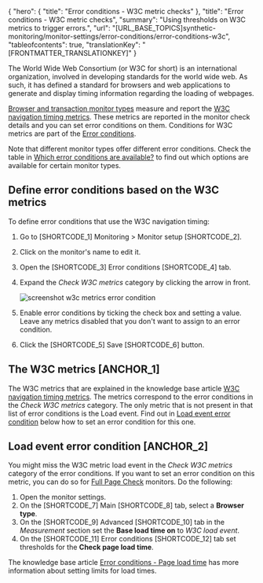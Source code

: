 {
  "hero": {
    "title": "Error conditions - W3C metric checks"
  },
  "title": "Error conditions - W3C metric checks",
  "summary": "Using thresholds on W3C metrics to trigger errors.",
  "url": "[URL_BASE_TOPICS]synthetic-monitoring/monitor-settings/error-conditions/error-conditions-w3c",
  "tableofcontents": true,
  "translationKey": "[FRONTMATTER_TRANSLATIONKEY]"
}

The World Wide Web Consortium (or W3C for short) is an international organization, involved in developing standards for the world wide web. As such, it has defined a standard for browsers and web applications to generate and display timing information regarding the loading of webpages. 

[Browser and transaction monitor types]([LINK_URL_1]) measure and report the [W3C navigation timing metrics]([LINK_URL_2]). These metrics are reported in the monitor check details and you can set error conditions on them. Conditions for W3C metrics are part of the [Error conditions]([LINK_URL_3]).

Note that different monitor types offer different error conditions. Check the table in [Which error conditions are available?]([LINK_URL_4]) to find out which options are available for certain monitor types.

## Define error conditions based on the W3C metrics

To define error conditions that use the W3C navigation timing:

1. Go to [SHORTCODE_1] Monitoring > Monitor setup [SHORTCODE_2].
2. Click on the monitor's name to edit it.
3. Open the [SHORTCODE_3] Error conditions [SHORTCODE_4] tab.
4. Expand the *Check W3C metrics* category by clicking the arrow in front.
 
   ![screenshot w3c metrics error condition]([LINK_URL_5])

5. Enable error conditions by ticking the check box and setting a value. Leave any metrics disabled that you don't want to assign to an error condition.
6. Click the [SHORTCODE_5] Save [SHORTCODE_6] button.

## The W3C metrics [ANCHOR_1]

The W3C metrics that are explained in the knowledge base article [W3C navigation timing metrics]([LINK_URL_6]). The metrics correspond to the error conditions in the *Check W3C metrics* category. The only metric that is not present in that list of error conditions is the Load event. Find out in [Load event error condition]([LINK_URL_7]) below how to set an error condition for this one.

## Load event error condition [ANCHOR_2]

You might miss the W3C metric load event in the *Check W3C metrics* category of the error conditions. If you want to set an error condition on this metric, you can do so for [Full Page Check]([LINK_URL_8]) monitors. Do the following:

1. Open the monitor settings.
2. On the [SHORTCODE_7] Main [SHORTCODE_8] tab, select a **Browser type**.
3. On the [SHORTCODE_9] Advanced [SHORTCODE_10] tab in the *Measurement* section set the **Base load time on** to *W3C load event*.
4. On the [SHORTCODE_11] Error conditions [SHORTCODE_12] tab set thresholds for the **Check page load time**.

The knowledge base article [Error conditions - Page load time]([LINK_URL_9]) has more information about setting limits for load times.
